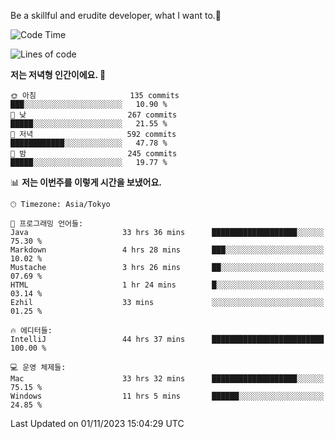 Be a skillful and erudite developer, what I want to.👶

<!--START_SECTION:waka-->
![Code Time](http://img.shields.io/badge/Code%20Time-68%20hrs%2052%20mins-blue)

![Lines of code](https://img.shields.io/badge/%EC%A0%80%EB%8A%94%20%EC%97%AC%ED%83%9C%EA%B9%8C%EC%A7%80%20-726.0%20thousand%20%EC%A4%84%EC%9D%98%20%EC%BD%94%EB%93%9C%EB%A5%BC%20%EC%9E%91%EC%84%B1%ED%96%88%EC%96%B4%EC%9A%94.-blue)

**저는 저녁형 인간이에요. 🦉** 

```text
🌞 아침                     135 commits         ███░░░░░░░░░░░░░░░░░░░░░░   10.90 % 
🌆 낮　                     267 commits         █████░░░░░░░░░░░░░░░░░░░░   21.55 % 
🌃 저녁                     592 commits         ████████████░░░░░░░░░░░░░   47.78 % 
🌙 밤　                     245 commits         █████░░░░░░░░░░░░░░░░░░░░   19.77 % 
```


📊 **저는 이번주를 이렇게 시간을 보냈어요.** 

```text
🕑︎ Timezone: Asia/Tokyo

💬 프로그래밍 언어들: 
Java                     33 hrs 36 mins      ███████████████████░░░░░░   75.30 % 
Markdown                 4 hrs 28 mins       ███░░░░░░░░░░░░░░░░░░░░░░   10.02 % 
Mustache                 3 hrs 26 mins       ██░░░░░░░░░░░░░░░░░░░░░░░   07.69 % 
HTML                     1 hr 24 mins        █░░░░░░░░░░░░░░░░░░░░░░░░   03.14 % 
Ezhil                    33 mins             ░░░░░░░░░░░░░░░░░░░░░░░░░   01.25 % 

🔥 에디터들: 
IntelliJ                 44 hrs 37 mins      █████████████████████████   100.00 % 

💻 운영 체제들: 
Mac                      33 hrs 32 mins      ███████████████████░░░░░░   75.15 % 
Windows                  11 hrs 5 mins       ██████░░░░░░░░░░░░░░░░░░░   24.85 % 
```


 Last Updated on 01/11/2023 15:04:29 UTC
<!--END_SECTION:waka-->
